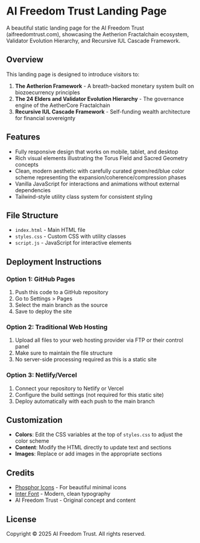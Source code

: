 # AI Freedom Trust Landing Page

A beautiful static landing page for the AI Freedom Trust (aifreedomtrust.com), showcasing the Aetherion Fractalchain ecosystem, Validator Evolution Hierarchy, and Recursive IUL Cascade Framework.

## Overview

This landing page is designed to introduce visitors to:

1. **The Aetherion Framework** - A breath-backed monetary system built on biozoecurrency principles
2. **The 24 Elders and Validator Evolution Hierarchy** - The governance engine of the AetherCore Fractalchain
3. **Recursive IUL Cascade Framework** - Self-funding wealth architecture for financial sovereignty

## Features

- Fully responsive design that works on mobile, tablet, and desktop
- Rich visual elements illustrating the Torus Field and Sacred Geometry concepts
- Clean, modern aesthetic with carefully curated green/red/blue color scheme representing the expansion/coherence/compression phases
- Vanilla JavaScript for interactions and animations without external dependencies
- Tailwind-style utility class system for consistent styling

## File Structure

- `index.html` - Main HTML file
- `styles.css` - Custom CSS with utility classes
- `script.js` - JavaScript for interactive elements

## Deployment Instructions

### Option 1: GitHub Pages

1. Push this code to a GitHub repository
2. Go to Settings > Pages
3. Select the main branch as the source
4. Save to deploy the site

### Option 2: Traditional Web Hosting

1. Upload all files to your web hosting provider via FTP or their control panel
2. Make sure to maintain the file structure
3. No server-side processing required as this is a static site

### Option 3: Netlify/Vercel

1. Connect your repository to Netlify or Vercel
2. Configure the build settings (not required for this static site)
3. Deploy automatically with each push to the main branch

## Customization

- **Colors**: Edit the CSS variables at the top of `styles.css` to adjust the color scheme
- **Content**: Modify the HTML directly to update text and sections
- **Images**: Replace or add images in the appropriate sections

## Credits

- [Phosphor Icons](https://phosphoricons.com/) - For beautiful minimal icons
- [Inter Font](https://fonts.google.com/specimen/Inter) - Modern, clean typography
- AI Freedom Trust - Original concept and content

## License

Copyright © 2025 AI Freedom Trust. All rights reserved.